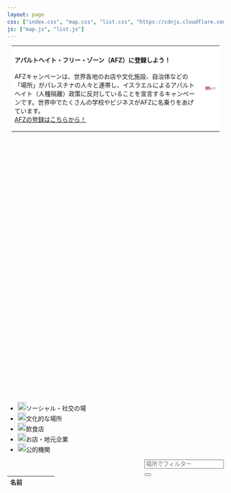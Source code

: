 ```yaml
---
layout: page
css: ["index.css", "map.css", "list.css", "https://cdnjs.cloudflare.com/ajax/libs/font-awesome/4.7.0/css/font-awesome.min.css", "x.css"]
js: ["map.js", "list.js"]
---
```

<script src="//openlayers.org/api/2.13.1/OpenLayers.js"></script>
<script>window.OpenLayers || document.write('<script src="{{site.baseurl}}/assets/js/OpenLayers.js">\x3C/script>')</script>

<div class="row" style="padding-left: 10px; padding-right: 10px;">

<table>
  <tr>
    <td style="border: 0px; background-color: #fff;">
<h4>アパルトヘイト・フリー・ゾーン（AFZ）に登録しよう！</h4>

AFZキャンペーンは、世界各地のお店や文化施設、自治体などの「場所」がパレスチナの人々と連帯し、イスラエルによるアパルトヘイト（人種隔離）政策に反対していることを宣言するキャンペーンです。世界中でたくさんの学校やビジネスがAFZに名乗りをあげています。<br>
<a href="https://afzjapan.com/register">AFZの登録はこちらから！</a>
    </td>
    <td style="border: 0px; background-color: #fff;"><img src="/assets/img/logo.jpg" style="width: 120px;" /></td>
  </tr>
</table>

</div>

<div id="afz" style="height: 600px;"></div>

<ul id="legend">
  <li><img src="{{site.baseurl}}/assets/icons/social.png" height=20 width=20><span>ソーシャル・社交の場</span></li>
  <li><img src="{{site.baseurl}}/assets/icons/cultural.png" height=20 width=20><span>文化的な場所</span></li>
  <li><img src="{{site.baseurl}}/assets/icons/cafe.png" height=20 width=20><span>飲食店</span></li>
  <li><img src="{{site.baseurl}}/assets/icons/shop.png" height=20 width=20><span>お店・地元企業</span></li>
  <li><img src="{{site.baseurl}}/assets/icons/place.png" height=20 width=20><span>公的機関</span></li>
</ul>

<div>

<div class="row no-gutters" style="float: right;">
  <div class="col">
    <input class="form-control" type="text" id="place" list="places" placeholder="場所でフィルター" onkeyup="filterWithDelay()">
    <datalist id="places">
      <option value="東京都">東京都</option>
      <option value="京都府">京都府</option>
      <option value="兵庫県">兵庫県</option>
      <option value="愛媛県">愛媛県</option>
    </datalist>
  </div>
  <div class="col">
    <button type="button" class="btnic" name="button" onclick="filterByPlace()"><i class="fa fa-search"></i></button>
  </div>
</div>

<table class="table table-bordered">
 <thead>
   <tr>
     <th>名前</th>
     <th><img align='top' src='/assets/icons/location.png' width='20px' height='20px' /></th>
     <th><img align='top' src='/assets/icons/wifi.png' width='20px' height='20px' /></th>
   </tr>
 </thead>
 <tbody id="AFZTable">

 </tbody>
</table>

</div>
